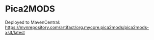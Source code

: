 # Pica2MODS

Deployed to MavenCentral:  
https://mvnrepository.com/artifact/org.mycore.pica2mods/pica2mods-xslt/latest

